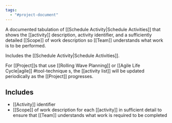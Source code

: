 ```yaml
---
tags:
  - "#project-document"
---
```

A documented tabulation of [[Schedule Activity|Schedule Activities]] that shows the [[activity]] description, activity identifier, and a sufficiently detailed [[Scope]] of work description so [[Team]] understands what work is to be performed.

Includes the [[Schedule Activity|Schedule Activities]].

For [[Project]]s that use [[Rolling Wave Planning]] or [[Agile Life Cycle|agile]] #tool-technique s, the [[activity list]] will be updated periodically as the [[Project]] progresses.
## Includes
- [[Activity]] identifier
- [[Scope]] of work description for each [[activity]] in sufficient detail to ensure that [[Team]] understands what work is required to be completed
